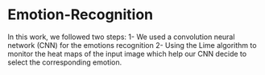 # Emotion-Recognition
In this work, we followed two steps: 1- We used a convolution neural network (CNN) for the emotions recognition 2- Using the Lime algorithm to monitor the heat maps of the input image which help our CNN decide to select the corresponding emotion.
